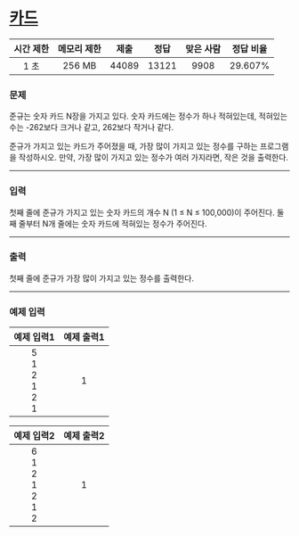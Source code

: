 # [카드](https://www.acmicpc.net/problem/11652)

<div align = center>

| 시간 제한 | 메모리 제한 | 제출  | 정답  | 맞은 사람 | 정답 비율 |
| :-------: | :---------: | :---: | :---: | :-------: | :-------: |
|   1 초    |   256 MB    | 44089 | 13121 |   9908    |  29.607%  |

</div>

### 문제

준규는 숫자 카드 N장을 가지고 있다. 숫자 카드에는 정수가 하나 적혀있는데, 적혀있는 수는 -262보다 크거나 같고, 262보다 작거나 같다.

준규가 가지고 있는 카드가 주어졌을 때, 가장 많이 가지고 있는 정수를 구하는 프로그램을 작성하시오. 만약, 가장 많이 가지고 있는 정수가 여러 가지라면, 작은 것을 출력한다.

---

### 입력

첫째 줄에 준규가 가지고 있는 숫자 카드의 개수 N (1 ≤ N ≤ 100,000)이 주어진다. 둘째 줄부터 N개 줄에는 숫자 카드에 적혀있는 정수가 주어진다.

---

### 출력

첫째 줄에 준규가 가장 많이 가지고 있는 정수를 출력한다.

---

### 예제 입력

|           예제 입력1            | 예제 출력1 |
| :-----------------------------: | :--------: |
| 5<br/>1<br/>2<br/>1<br/>2<br/>1 |     1      |

|              예제 입력2               | 예제 출력2 |
| :-----------------------------------: | :--------: |
| 6<br/>1<br/>2<br/>1<br/>2<br/>1<br/>2 |     1      |
